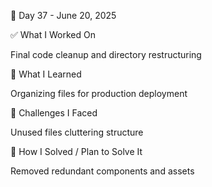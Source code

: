 📅 Day 37 - June 20, 2025

✅ What I Worked On

Final code cleanup and directory restructuring

🧠 What I Learned

Organizing files for production deployment

🧩 Challenges I Faced

Unused files cluttering structure

🔧 How I Solved / Plan to Solve It

Removed redundant components and assets
